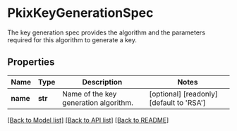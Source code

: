 # PkixKeyGenerationSpec

The key generation spec provides the algorithm and the parameters required for this algorithm to generate a key. 
## Properties
Name | Type | Description | Notes
------------ | ------------- | ------------- | -------------
**name** | **str** | Name of the key generation algorithm.    | [optional] [readonly] [default to 'RSA']

[[Back to Model list]](../README.md#documentation-for-models) [[Back to API list]](../README.md#documentation-for-api-endpoints) [[Back to README]](../README.md)


